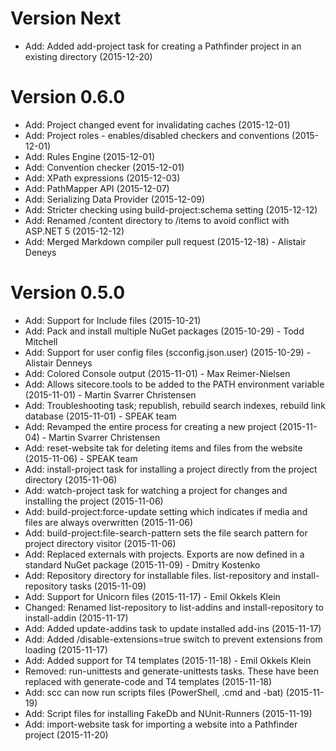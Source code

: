 Version Next
============
* Add: Added add-project task for creating a Pathfinder project in an existing directory (2015-12-20)

Version 0.6.0
=============
* Add: Project changed event for invalidating caches (2015-12-01)
* Add: Project roles - enables/disabled checkers and conventions (2015-12-01)
* Add: Rules Engine (2015-12-01)
* Add: Convention checker (2015-12-01)
* Add: XPath expressions (2015-12-03)
* Add: PathMapper API (2015-12-07)
* Add: Serializing Data Provider (2015-12-09)
* Add: Stricter checking using build-project:schema setting (2015-12-12)
* Add: Renamed /content directory to /items to avoid conflict with ASP.NET 5 (2015-12-12)
* Add: Merged Markdown compiler pull request (2015-12-18) - Alistair Deneys

Version 0.5.0
=============
* Add: Support for Include files (2015-10-21)
* Add: Pack and install multiple NuGet packages (2015-10-29) - Todd Mitchell
* Add: Support for user config files (scconfig.json.user) (2015-10-29) - Alistair Denneys
* Add: Colored Console output (2015-11-01) - Max Reimer-Nielsen
* Add: Allows sitecore.tools to be added to the PATH environment variable (2015-11-01) - Martin Svarrer Christensen
* Add: Troubleshooting task; republish, rebuild search indexes, rebuild link database (2015-11-01) - SPEAK team
* Add: Revamped the entire process for creating a new project (2015-11-04) - Martin Svarrer Christensen
* Add: reset-website tak for deleting items and files from the website (2015-11-06) - SPEAK team
* Add: install-project task for installing a project directly from the project directory (2015-11-06)
* Add: watch-project task for watching a project for changes and installing the project (2015-11-06)
* Add: build-project:force-update setting which indicates if media and files are always overwritten (2015-11-06)
* Add: build-project:file-search-pattern sets the file search pattern for project directory visitor (2015-11-06)
* Add: Replaced externals with projects. Exports are now defined in a standard NuGet package (2015-11-09) - Dmitry Kostenko
* Add: Repository directory for installable files. list-repository and install-repository tasks (2015-11-09)
* Add: Support for Unicorn files (2015-11-17) - Emil Okkels Klein
* Changed: Renamed list-repository to list-addins and install-repository to install-addin (2015-11-17)
* Add: Added update-addins task to update installed add-ins (2015-11-17)
* Add: Added /disable-extensions=true switch to prevent extensions from loading (2015-11-17)
* Add: Added support for T4 templates (2015-11-18) - Emil Okkels Klein
* Removed: run-unittests and generate-unittests tasks. These have been replaced with generate-code and T4 templates (2015-11-18)
* Add: scc can now run scripts files (PowerShell, .cmd and -bat) (2015-11-19)
* Add: Script files for installing FakeDb and NUnit-Runners (2015-11-19)
* Add: import-website task for importing a website into a Pathfinder project (2015-11-20)
